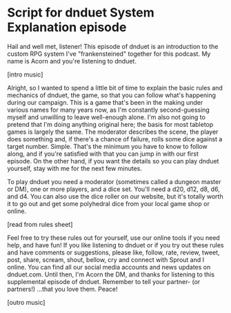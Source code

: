# Script for dnduet System Explanation episode

Hail and well met, listener! This episode of dnduet is an introduction to the custom RPG system I've "frankensteined" together for this podcast. My name is Acorn and you're listening to dnduet.

[intro music]

Alright, so I wanted to spend a little bit of time to explain the basic rules and mechanics of dnduet, the game, so that you can follow what's happening during our campaign. This is a game that's been in the making under various names for many years now, as I'm constantly second-guessing myself and unwilling to leave well-enough alone. I'm also not going to pretend that I'm doing anything original here; the basis for most tabletop games is largely the same. The moderator describes the scene, the player does something and, if there's a chance of failure, rolls some dice against a target number. Simple. That's the minimum you have to know to follow along, and if you're satisfied with that you can jump in with our first episode. On the other hand, if you want the details so you can play dnduet yourself, stay with me for the next few minutes.

To play dnduet you need a moderator (sometimes called a dungeon master or DM), one or more players, and a dice set. You'll need a d20, d12, d8, d6, and d4. You can also use the dice roller on our website, but it's totally worth it to go out and get some polyhedral dice from your local game shop or online.

[read from rules sheet]

Feel free to try these rules out for yourself, use our online tools if you need help, and have fun! If you like listening to dnduet or if you try out these rules and have comments or suggestions, please like, follow, rate, review, tweet, post, share, scream, shout, bellow, cry and connect with Sprout and I online. You can find all our social media accounts and news updates on dnduet.com. Until then, I'm Acorn the DM, and thanks for listening to this supplemental episode of dnduet. Remember to tell your partner- (or partners!) ...that you love them. Peace!

[outro music]
